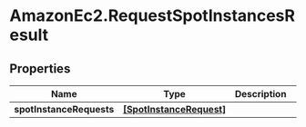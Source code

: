 # AmazonEc2.RequestSpotInstancesResult

## Properties

Name | Type | Description | Notes
------------ | ------------- | ------------- | -------------
**spotInstanceRequests** | [**[SpotInstanceRequest]**](SpotInstanceRequest.md) |  | [optional] 


